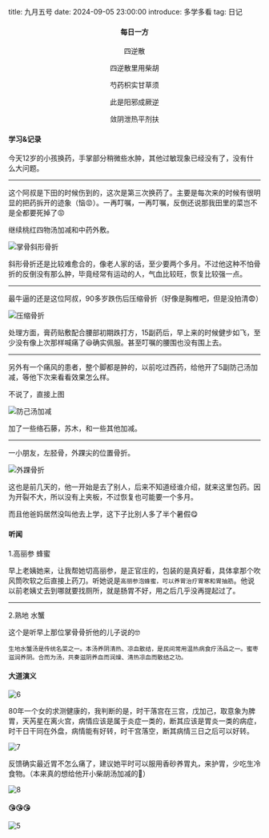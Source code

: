 title: 九月五号
date: 2024-09-05 23:00:00
introduce: 多学多看 
tag: 日记

<h4 align="center">每日一方</h4>

<p align="center">四逆散</p> 
<p align="center">四逆散里用柴胡</p>
<p align="center">芍药枳实甘草须</p>
<p align="center">此是阳邪成厥逆</p>
<p align="center">敛阴泄热平剂扶</p>

#### 学习&记录

今天12岁的小孩换药，手掌部分稍微些水肿，其他过敏现象已经没有了，没有什么大问题。

---

这个阿叔是下田的时候伤到的，这次是第三次换药了。主要是每次来的时候有很明显的把药拆开的迹象（恼😡）。一再叮嘱，一再叮嘱，反倒还说那我田里的菜岂不是全都要死掉了😡

继续桃红四物汤加减和中药外敷。

![掌骨斜形骨折](/static/img/2024/9/05/1.jpg)

斜形骨折还是比较难愈合的，像老人家的话，至少要两个多月。不过他这种不怕骨折的反倒没有那么肿，毕竟经常有运动的人，气血比较旺，恢复比较强一点。

---

最牛逼的还是这位阿叔，90多岁跌伤后压缩骨折（好像是胸椎吧，但是没拍清😨）

![压缩骨折](/static/img/2024/9/05/2.jpg)

处理方面，膏药贴敷配合腰部初期跌打方，15副药后，早上来的时候健步如飞，至少没有像上次那样喊痛了😆确实佩服。甚至叮嘱的腰围也没有围上去。

---

另外有一个痛风的患者，整个脚都是肿的，以前吃过西药，给他开了5副防己汤加减，等他下次来看看效果怎么样。

不说了，直接上图

![防己汤加减](/static/img/2024/9/05/4.png)

加了一些络石藤，苏木，和一些其他加减。

---

一小朋友，左胫骨，外踝尖的位置骨折。

![外踝骨折](/static/img/2024/9/05/3.jpg)

这也是前几天的，他一开始是去了别人，后来不知道经谁介绍，就来这里包药。因为开裂不大，所以没有上夹板，不过恢复也可能要一个多月。

而且他爸妈居然没叫他去上学，这下子比别人多了半个暑假😋

#### 听闻

1.高丽参 蜂蜜

早上老姨她来，让我帮她切高丽参，是正官庄的，包装的是真好看，具体拿那个吹风筒吹软之后直接上药刀。听她说是`高丽参泡蜂蜜，可以养胃治疗胃寒和胃抽筋`。他说以前老姨丈去到哪就要找厕所，就是肠胃不好，用之后几乎没再提起过了。

---

2.熟地 水蟹

这个是听早上那位掌骨骨折他的儿子说的🤓

`生地水蟹汤是传统名菜之一。本汤养阴清热、凉血散结，是民间常用温热病食疗汤品之一。蜜枣滋润养阴。合而为汤，共奏滋阴养血而润燥、清热凉血而散结之功。`

#### 大道演义

![6](/static/img/2024/9/05/6.png)

80年一个女的求测健康的，我判断的是，时干落宫在三宫，戊加己，取意象为脾胃，天芮星在离火宫，病情应该是属于炎症一类的，断其应该是胃炎一类的病症，时干日干同在外盘，病情能有好转，时干宫落空，断其病情三日之后可以好转。

![7](/static/img/2024/9/05/7.jpg)

反馈确实最近胃不怎么痛了，建议她平时可以服用香砂养胃丸，来护胃，少吃生冷食物。（本来真的想给他开小柴胡汤加减的🤔）

![8](/static/img/2024/9/05/8.png)

#### 😘😘😘

![5](/static/img/2024/9/05/5.jpg)
